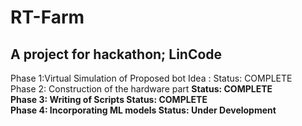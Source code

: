 # RT-Farm
## A project for hackathon; LinCode
  Phase 1:Virtual Simulation of Proposed bot Idea :    Status: COMPLETE  <br>
  Phase 2: Construction of the hardware part          <b> Status: COMPLETE <br>
  Phase 3: Writing of Scripts                         <b> Status: COMPLETE <br>
  Phase 4: Incorporating ML models                    <b> Status: Under Development <br>
  
